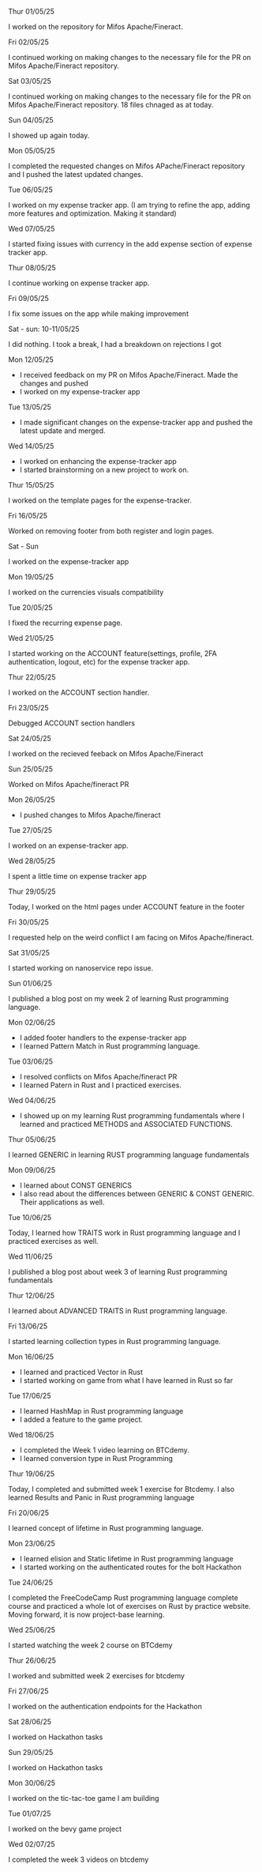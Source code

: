 Thur 01/05/25

I worked on the repository for Mifos Apache/Fineract. 

 Fri 02/05/25

I continued working on making changes to the necessary file for the PR on Mifos Apache/Fineract repository.

Sat 03/05/25

I continued working on making changes to the necessary file for the PR on Mifos Apache/Fineract repository. 18 files chnaged as at today.

Sun 04/05/25

I showed up again today.

Mon 05/05/25

I completed the requested changes on Mifos APache/Fineract repository and I pushed the latest updated changes.

Tue 06/05/25

I worked on my expense tracker app. (I am trying to refine the app, adding more features and optimization. Making it standard)

Wed 07/05/25

I started fixing issues with currency in the add expense section of expense tracker app.

Thur 08/05/25

I continue working on expense tracker app.

Fri 09/05/25

I fix some issues on the app while making improvement

Sat - sun: 10-11/05/25

I did nothing. I took a break, I had a breakdown on rejections I got

Mon 12/05/25

- I received feedback on my PR on Mifos Apache/Fineract. Made the changes and pushed
- I worked on my expense-tracker app

Tue 13/05/25

- I made significant changes on the expense-tracker app and pushed the latest update and merged. 

Wed 14/05/25

- I worked on enhancing the expense-tracker app
- I started brainstorming on a new project to work on.

Thur 15/05/25

I worked on the template pages for the expense-tracker.

Fri 16/05/25

Worked on removing footer from both register and login pages.

Sat - Sun

I worked on the expense-tracker app

Mon 19/05/25

I worked on the currencies visuals compatibility

Tue 20/05/25

I fixed the recurring expense page.

Wed 21/05/25

I started working on the ACCOUNT feature(settings, profile, 2FA authentication, logout, etc) for the expense tracker app. 

Thur 22/05/25

I worked on the ACCOUNT section handler.

Fri 23/05/25

Debugged ACCOUNT section handlers

Sat 24/05/25

I worked on the recieved feeback on Mifos Apache/Fineract

Sun 25/05/25

Worked on Mifos Apache/fineract PR

Mon 26/05/25

- I pushed changes to Mifos Apache/fineract 

Tue 27/05/25

I worked on an expense-tracker app.

Wed 28/05/25

I spent a little time on expense tracker app 

Thur 29/05/25

Today, I worked on the html pages under ACCOUNT feature in the footer 

Fri 30/05/25

I requested help on the weird conflict I am facing on Mifos Apache/fineract.

Sat 31/05/25

I started working on nanoservice repo issue.

Sun 01/06/25

I published a blog post on my week 2 of learning Rust programming language.

Mon 02/06/25

- I added footer handlers to the expense-tracker app
- I learned Pattern Match in Rust programming language.


Tue 03/06/25

- I resolved conflicts on Mifos Apache/fineract PR
- I learned Patern in Rust and I practiced exercises.

Wed 04/06/25

- I showed up on my learning Rust programming fundamentals where I learned and practiced METHODS and ASSOCIATED FUNCTIONS.

Thur 05/06/25

I learned GENERIC in learning RUST programming language fundamentals 

Mon 09/06/25

- I learned about CONST GENERICS
- I also read about the differences between GENERIC & CONST GENERIC. Their applications as well.

Tue 10/06/25

Today, I learned how TRAITS work in Rust programming language and I practiced exercises as well.

Wed 11/06/25

I published a blog post about week 3 of learning Rust programming fundamentals 

Thur 12/06/25

I learned about ADVANCED TRAITS in Rust programming language.

Fri 13/06/25

I started learning collection types in Rust programming language.

Mon 16/06/25

- I learned and practiced Vector in Rust
- I started working on game from what I have learned in Rust so far

 Tue 17/06/25

- I learned HashMap in Rust programming language
- I added a feature to the game project.

Wed 18/06/25

- I completed the Week 1 video learning on BTCdemy.
- I learned conversion type in Rust Programming

Thur 19/06/25

Today, I completed and submitted week 1 exercise for Btcdemy. I also learned Results and Panic in Rust programming language 

Fri 20/06/25

I learned concept of lifetime in Rust programming language.

Mon 23/06/25

- I learned elision and Static lifetime in Rust programming language
- I started working on the authenticated routes for the bolt Hackathon 

Tue 24/06/25

I completed the FreeCodeCamp Rust programming language complete course and practiced a whole lot of exercises on Rust by practice website. Moving forward, it is now project-base learning.


Wed 25/06/25

I started watching the week 2 course on BTCdemy

Thur 26/06/25

I worked and submitted week 2 exercises for btcdemy

Fri 27/06/25

I worked on the authentication endpoints for the Hackathon 

Sat 28/06/25

I worked on Hackathon tasks

Sun 29/05/25

I worked on Hackathon tasks 

Mon 30/06/25

I worked on the tic-tac-toe game I am building 

Tue 01/07/25

I worked on the bevy game project

Wed 02/07/25

I completed the week 3 videos on btcdemy
